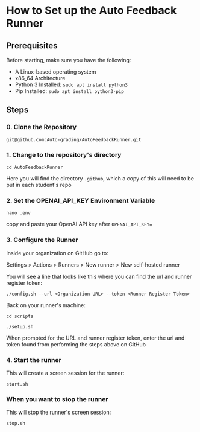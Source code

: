 # How to Set up the Auto Feedback Runner

## Prerequisites

Before starting, make sure you have the following:

- A Linux-based operating system
- x86_64 Architecture
- Python 3 Installed: ```sudo apt install python3```
- Pip Installed: ```sudo apt install python3-pip```

## Steps

### 0. Clone the Repository
```git@github.com:Auto-grading/AutoFeedbackRunner.git```

### 1. Change to the repository's directory
```cd AutoFeedbackRunner```

Here you will find the directory ```.github```, which a copy of this will need to be put in each student's repo

### 2. Set the OPENAI_API_KEY Environment Variable
```nano .env```

copy and paste your OpenAI API key after ```OPENAI_API_KEY=```

### 3. Configure the Runner

Inside your organization on GitHub go to:

Settings > Actions > Runners > New runner > New self-hosted runner

You will see a line that looks like this where you can find the url and runner register token:

```./config.sh --url <Organization URL> --token <Runner Register Token>```

Back on your runner's machine:

```cd scripts```

```./setup.sh```

When prompted for the URL and runner register token, enter the url and token found from performing the steps above on GitHub

### 4. Start the runner

This will create a screen session for the runner:

```start.sh```

### When you want to stop the runner

This will stop the runner's screen session:

```stop.sh```

